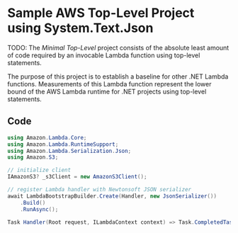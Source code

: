 # Sample AWS Top-Level Project using System.Text.Json

TODO: The _Minimal Top-Level_ project consists of the absolute least amount of code required by an invocable Lambda function using top-level statements.

The purpose of this project is to establish a baseline for other .NET Lambda functions. Measurements of this Lambda function represent the lower bound of the AWS Lambda runtime for .NET projects using top-level statements.

## Code

```csharp
using Amazon.Lambda.Core;
using Amazon.Lambda.RuntimeSupport;
using Amazon.Lambda.Serialization.Json;
using Amazon.S3;

// initialize client
IAmazonS3? _s3Client = new AmazonS3Client();

// register Lambda handler with Newtonsoft JSON serializer
await LambdaBootstrapBuilder.Create(Handler, new JsonSerializer())
    .Build()
    .RunAsync();

Task Handler(Root request, ILambdaContext context) => Task.CompletedTask;
```